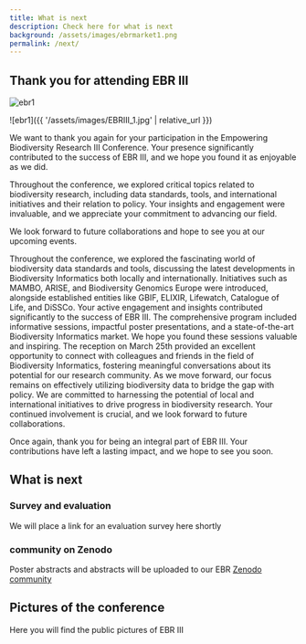 ```yaml
---
title: What is next
description: Check here for what is next
background: /assets/images/ebrmarket1.png
permalink: /next/
---
```


## Thank you for attending EBR III

![ebr1](https://drive.google.com/file/d/1d7nwfS8HyXxR4fePK1sD81p09DlUEmkp/view?usp=sharing)

![ebr1]({{ '/assets/images/EBRIII_1.jpg' | relative_url }})

We want to thank you again for your participation in the Empowering Biodiversity Research III Conference. Your presence significantly contributed to the success of EBR III, and we hope you found it as enjoyable as we did.

Throughout the conference, we explored critical topics related to biodiversity research, including data standards, tools, and international initiatives and their relation to policy. Your insights and engagement were invaluable, and we appreciate your commitment to advancing our field.

We look forward to future collaborations and hope to see you at our upcoming events.

Throughout the conference, we explored the fascinating world of biodiversity data standards and tools, discussing the latest developments in Biodiversity Informatics both locally and internationally. Initiatives such as MAMBO, ARISE, and Biodiversity Genomics Europe were introduced, alongside established entities like GBIF, ELIXIR, Lifewatch, Catalogue of Life, and DiSSCo. Your active engagement and insights contributed significantly to the success of EBR III.
The comprehensive program included informative sessions, impactful poster presentations, and a state-of-the-art Biodiversity Informatics market. We hope you found these sessions valuable and inspiring. The reception on March 25th provided an excellent opportunity to connect with colleagues and friends in the field of Biodiversity Informatics, fostering meaningful conversations about its potential for our research community.
As we move forward, our focus remains on effectively utilizing biodiversity data to bridge the gap with policy. We are committed to harnessing the potential of local and international initiatives to drive progress in biodiversity research. Your continued involvement is crucial, and we look forward to future collaborations.

Once again, thank you for being an integral part of EBR III. Your contributions have left a lasting impact, and we hope to see you soon.

## What is next

### Survey and evaluation

We will place a link for an evaluation survey here shortly

### community on Zenodo

Poster abstracts and abstracts will be uploaded to our EBR [Zenodo community](https://zenodo.org/communities/empoweringbiodiversityresearch/records?q=&l=list&p=1&s=10&sort=newest)

## Pictures of the conference

Here you will find the public pictures of EBR III
